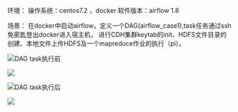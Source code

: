 环境：
操作系统：centos7.2 ，docker
软件版本：airflow 1.8

场景：
在docker中启动airflow，定义一个DAG(airflow_case1),task任务通过ssh免密匙登出docker进入宿主机，
进行CDH集群keytab的init、HDFS文件目录的创建、本地文件上传HDFS及一个mapreduce作业的执行（pi）。

![DAG task执行前](https://github.com/ypang2017/AirflowCases/tree/master/docker/airflow_case1/DAG1.png)

<img src="https://github.com/ypang2017/AirflowCases/tree/master/docker/airflow_case1/DAG1.png" />

![DAG task执行后](https://github.com/ypang2017/AirflowCases/tree/master/docker/airflow_case1/DAG2.png)

<img src="https://github.com/ypang2017/AirflowCases/tree/master/docker/airflow_case1/DAG2.png" />